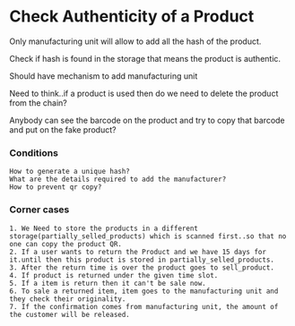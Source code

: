 # Check Authenticity of a Product
Only manufacturing unit will allow to add all the hash of the product.

 Check if hash is found in the storage that means the product is authentic.

 Should have mechanism to add manufacturing unit

 Need to think..if a product is used then do we need to delete the product from the chain?

 Anybody can see the barcode on the product and try to copy that barcode and put on the fake product?

### Conditions
```
How to generate a unique hash?
What are the details required to add the manufacturer?
How to prevent qr copy?
```

### Corner cases

```
1. We Need to store the products in a different storage(partially_selled_products) which is scanned first..so that no one can copy the product QR.
2. If a user wants to return the Product and we have 15 days for it.until then this product is stored in partially_selled_products.
3. After the return time is over the product goes to sell_product.
4. If product is returned under the given time slot.
5. If a item is return then it can't be sale now.
6. To sale a returned item, item goes to the manufacturing unit and they check their originality.
7. If the confirmation comes from manufacturing unit, the amount of the customer will be released.
```
